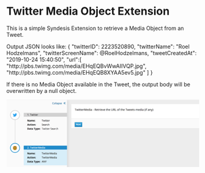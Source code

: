 # Twitter Media Object Extension

This is a simple Syndesis Extension to retrieve a Media Object from an Tweet.

Output JSON looks like:
{
	"twitterID": 2223520890,
	"twitterName": "Roel Hodzelmans",
	"twitterScreenName": @RoelHodzelmans,
	"tweetCreatedAt": "2019-10-24 15:40:50",
	"url":[
		"http:\/\/pbs.twimg.com\/media\/EHqEQBvWwAIIVQP.jpg",
		"http:\/\/pbs.twimg.com\/media\/EHqEQB8XYAA5ev5.jpg"
	]
}

If there is no Media Object available in the Tweet, the output body will be overwritten by a null object.

![Screenshot](screenshot.png)


